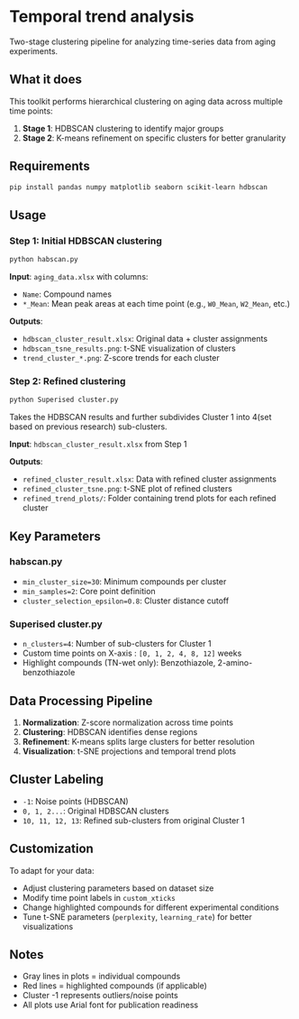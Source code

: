 # Temporal trend analysis

Two-stage clustering pipeline for analyzing time-series data from aging experiments.

## What it does

This toolkit performs hierarchical clustering on aging data across multiple time points:
1. **Stage 1**: HDBSCAN clustering to identify major groups
2. **Stage 2**: K-means refinement on specific clusters for better granularity

## Requirements

```bash
pip install pandas numpy matplotlib seaborn scikit-learn hdbscan
```

## Usage

### Step 1: Initial HDBSCAN clustering
```bash
python habscan.py
```

**Input**: `aging_data.xlsx` with columns:
- `Name`: Compound names
- `*_Mean`: Mean peak areas at each time point (e.g., `W0_Mean`, `W2_Mean`, etc.)

**Outputs**:
- `hdbscan_cluster_result.xlsx`: Original data + cluster assignments
- `hdbscan_tsne_results.png`: t-SNE visualization of clusters
- `trend_cluster_*.png`: Z-score trends for each cluster

### Step 2: Refined clustering
```bash
python Superised cluster.py
```

Takes the HDBSCAN results and further subdivides Cluster 1 into 4(set based on previous research) sub-clusters.

**Input**: `hdbscan_cluster_result.xlsx` from Step 1

**Outputs**:
- `refined_cluster_result.xlsx`: Data with refined cluster assignments
- `refined_cluster_tsne.png`: t-SNE plot of refined clusters
- `refined_trend_plots/`: Folder containing trend plots for each refined cluster

## Key Parameters

### habscan.py
- `min_cluster_size=30`: Minimum compounds per cluster
- `min_samples=2`: Core point definition
- `cluster_selection_epsilon=0.8`: Cluster distance cutoff

### Superised cluster.py
- `n_clusters=4`: Number of sub-clusters for Cluster 1
- Custom time points on X-axis : `[0, 1, 2, 4, 8, 12]` weeks
- Highlight compounds (TN-wet only): Benzothiazole, 2-amino-benzothiazole

## Data Processing Pipeline

1. **Normalization**: Z-score normalization across time points
2. **Clustering**: HDBSCAN identifies dense regions 
3. **Refinement**: K-means splits large clusters for better resolution
4. **Visualization**: t-SNE projections and temporal trend plots

## Cluster Labeling

- `-1`: Noise points (HDBSCAN)
- `0, 1, 2...`: Original HDBSCAN clusters
- `10, 11, 12, 13`: Refined sub-clusters from original Cluster 1

## Customization

To adapt for your data:
- Adjust clustering parameters based on dataset size
- Modify time point labels in `custom_xticks`
- Change highlighted compounds for different experimental conditions
- Tune t-SNE parameters (`perplexity`, `learning_rate`) for better visualizations

## Notes

- Gray lines in plots = individual compounds
- Red lines = highlighted compounds (if applicable)
- Cluster -1 represents outliers/noise points
- All plots use Arial font for publication readiness
